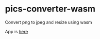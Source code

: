 # pics-converter-wasm
Convert png to jpeg and resize using wasm

App is [here](https://oyuyo.github.io/pics-converter-wasm/)
